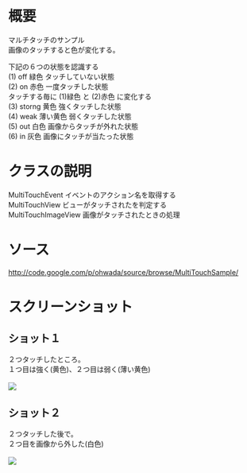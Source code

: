 # 概要 #

マルチタッチのサンプル<br>
画像のタッチすると色が変化する。<br>

下記の６つの状態を認識する<br>
(1) off 緑色 タッチしていない状態<br>
(2) on 赤色 一度タッチした状態<br>
タッチする毎に (1)緑色 と (2)赤色 に変化する<br>
(3) storng 黄色 強くタッチした状態<br>
(4) weak 薄い黄色 弱くタッチした状態<br>
(5) out 白色 画像からタッチが外れた状態<br>
(6) in 灰色 画像にタッチが当たった状態<br>

<h1>クラスの説明</h1>

MultiTouchEvent イベントのアクション名を取得する<br>
MultiTouchView ビューがタッチされたを判定する<br>
MultiTouchImageView 画像がタッチされたときの処理<br>

<h1>ソース</h1>

<a href='http://code.google.com/p/ohwada/source/browse/MultiTouchSample/'>http://code.google.com/p/ohwada/source/browse/MultiTouchSample/</a>

<h1>スクリーンショット</h1>

<h2>ショット１</h2>
２つタッチしたところ。<br>
１つ目は強く(黄色)、２つ目は弱く(薄い黄色)<br>
<br>
<img src='http://ohwada.googlecode.com/files/20110711two_down.png' />

<h2>ショット２</h2>
２つタッチした後で。<br>
２つ目を画像から外した(白色)<br>
<br>
<img src='http://ohwada.googlecode.com/files/20110711down_out.png' />
